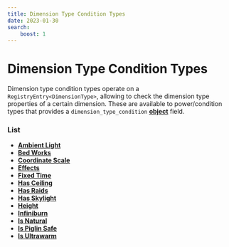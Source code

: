 ```yaml
---
title: Dimension Type Condition Types
date: 2023-01-30
search:
    boost: 1
---
```


#   Dimension Type Condition Types

Dimension type condition types operate on a `RegistryEntry<DimensionType>`, allowing to check the dimension type properties of a certain dimension. These are available to power/condition types that provides a `dimension_type_condition` [**object**][1] field.


### List

* [**Ambient Light**](dimension_type_condition_types/ambient_light.md)
* [**Bed Works**](dimension_type_condition_types/bed_works.md)
* [**Coordinate Scale**](dimension_type_condition_types/coordinate_scale.md)
* [**Effects**](dimension_type_condition_types/effects.md)
* [**Fixed Time**](dimension_type_condition_types/fixed_time.md)
* [**Has Ceiling**](dimension_type_condition_types/has_ceiling.md)
* [**Has Raids**](dimension_type_condition_types/has_raids.md)
* [**Has Skylight**](dimension_type_condition_types/has_skylight.md)
* [**Height**](dimension_type_condition_types/height.md)
* [**Infiniburn**](dimension_type_condition_types/infiniburn.md)
* [**Is Natural**](dimension_type_condition_types/is_natural.md)
* [**Is Piglin Safe**](dimension_type_condition_types/is_piglin_safe.md)
* [**Is Ultrawarm**](dimension_type_condition_types/is_ultrawarm.md)



[1]: https://origins.readthedocs.io/en/latest/types/data_types/object
